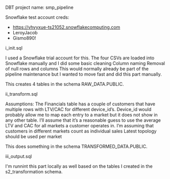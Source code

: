 DBT project name: smp_pipeline 

Snowflake test account creds:
- https://vhvyxue-ts21052.snowflakecomputing.com
- LeroyJacob
- Gismo890!



i_init.sql

I used a Snowflake trial account for this. The four CSVs are loaded into Snowflake manually and I did some basic cleaning
Column naming
Removal of null rows and columns 
This would normally already be part of the pipeline maintenance but I wanted to move fast and did this part manually.

This creates 4 tables in the schema RAW_DATA.PUBLIC.

ii_transform.sql

Assumptions:
The Financials table has a couple of customers that have multiple rows with LTV/CAC for different device_id’s. Device_id would probably allow me to map each entry to a market but it does not show in any other table. I’ll assume that it’s a reasonable guess to use the average LTV and CAC for all markets a customer operates in.
I’m assuming that customers in different markets count as individual sales
Latest topology should be used per market

This does something in the schema TRANSFORMED_DATA.PUBLIC.

iii_output.sql

I'm runnint this part locally as well based on the tables I created in the s2_transformation schema.






